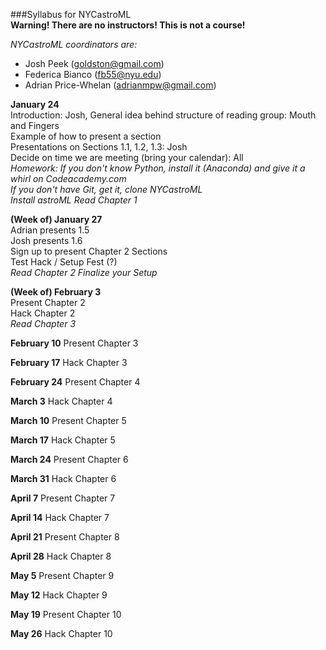 ###Syllabus for NYCastroML  
__Warning! There are no instructors! This is not a course!__

_NYCastroML coordinators are:_
 - Josh Peek (goldston@gmail.com)
 - Federica Bianco (fb55@nyu.edu)
 - Adrian Price-Whelan (adrianmpw@gmail.com)


**January 24**  
Introduction: Josh, General idea behind structure of reading group: Mouth and Fingers  
Example of how to present a section  
Presentations on Sections 1.1, 1.2, 1.3: Josh  
Decide on time we are meeting (bring your calendar): All  
_Homework: If you don't know Python, install it (Anaconda) and give it a whirl on Codeacademy.com_   
_If you don't have Git, get it, clone NYCastroML_  
_Install astroML Read Chapter 1_  

**(Week of) January 27**  
Adrian presents 1.5  
Josh presents 1.6  
Sign up to present Chapter 2 Sections  
Test Hack / Setup Fest (?)  
_Read Chapter 2_
_Finalize your Setup_  

**(Week of) February 3**  
Present Chapter 2   
Hack Chapter 2   
_Read Chapter 3_

**February 10** Present Chapter 3

**February 17** Hack Chapter 3

**February 24** Present Chapter 4

**March 3** Hack Chapter 4

**March 10** Present Chapter 5

**March 17** Hack Chapter 5

**March 24** Present Chapter 6

**March 31** Hack Chapter 6

**April 7** Present Chapter 7

**April 14** Hack Chapter 7

**April 21** Present Chapter 8

**April 28** Hack Chapter 8

**May 5** Present Chapter 9

**May 12** Hack Chapter 9

**May 19** Present Chapter 10

**May 26** Hack Chapter 10


